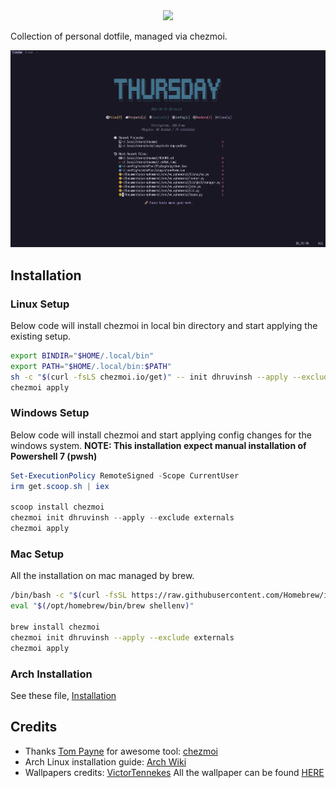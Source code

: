 <div align="center">
  <img src="https://capsule-render.vercel.app/api?type=waving&height=300&color=gradient&text=~/.dotfiles%20☕&textBg=true&animation=fadeIn&desc=MacOS%20Windows%20Linux&descAlign=50&descSize=16&descAlignY=65&customColorList=16">
</div>

Collection of personal dotfile, managed via chezmoi.

![Neovim](./img/neovim.png)

## Installation

### Linux Setup

Below code will install chezmoi in local bin directory and start
applying the existing setup.

```bash
export BINDIR="$HOME/.local/bin"
export PATH="$HOME/.local/bin:$PATH"
sh -c "$(curl -fsLS chezmoi.io/get)" -- init dhruvinsh --apply --exclude externals
chezmoi apply
```

### Windows Setup

Below code will install chezmoi and start applying config changes for the
windows system.
**NOTE: This installation expect manual installation of Powershell 7 (pwsh)**

```powershell
Set-ExecutionPolicy RemoteSigned -Scope CurrentUser
irm get.scoop.sh | iex

scoop install chezmoi
chezmoi init dhruvinsh --apply --exclude externals
chezmoi apply
```

### Mac Setup

All the installation on mac managed by brew.

```bash
/bin/bash -c "$(curl -fsSL https://raw.githubusercontent.com/Homebrew/install/HEAD/install.sh)"
eval "$(/opt/homebrew/bin/brew shellenv)"

brew install chezmoi
chezmoi init dhruvinsh --apply --exclude externals
chezmoi apply
```

### Arch Installation

See these file, [Installation](Installation.md)

## Credits

- Thanks [Tom Payne](https://github.com/twpayne) for awesome tool: [chezmoi](https://github.com/twpayne/chezmoi)
- Arch Linux installation guide: [Arch Wiki](https://wiki.archlinux.org/title/Installation_guide)
- Wallpapers credits: [VictorTennekes](https://www.reddit.com/user/VictorTennekes/)
  All the wallpaper can be found [HERE](home/private_dot_wallpaper/)
